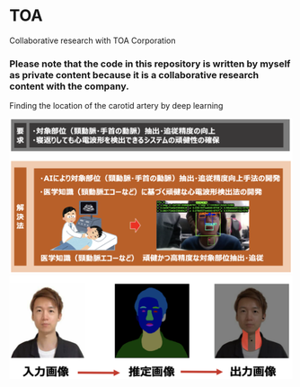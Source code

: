 # TOA
Collaborative research with TOA Corporation

### Please note that the code in this repository is written by myself as private content because it is a collaborative research content with the company.

Finding the location of the carotid artery by deep learning

![image](https://github.com/zhoujiayi1017/TOA/blob/main/1.png)
![image](https://github.com/zhoujiayi1017/TOA/blob/main/2.png)
